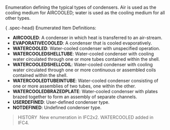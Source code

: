 ﻿Enumeration defining the typical types of condensers. Air is used as the cooling medium for AIRCOOLED; water is used as the cooling medium for all other types.

{ .spec-head}
Enumerated Item Definitions:

* **AIRCOOLED**: A condenser in which heat is transferred to an air-stream.
* **EVAPORATIVECOOLED**: A condenser that is cooled evaporatively.
* **WATERCOOLED**: Water-cooled condenser with unspecified operation.
* **WATERCOOLEDSHELLTUBE**: Water-cooled condenser with cooling water circulated through one or more tubes contained within the shell.
* **WATERCOOLEDSHELLCOIL**: Water-cooled condenser with cooling water circulated through one or more continuous or assembled coils contained within the shell.
* **WATERCOOLEDTUBEINTUBE**: Water-cooled condenser consisting of one or more assemblies of two tubes, one within the other.
* **WATERCOOLEDBRAZEDPLATE**: Water-cooled condenser with plates brazed together to form an assembly of separate channels.
* **USERDEFINED**: User-defined condenser type.
* **NOTDEFINED**: Undefined condenser type.

> HISTORY&nbsp; New enumeration in IFC2x2. WATERCOOLED added in IFC4.
